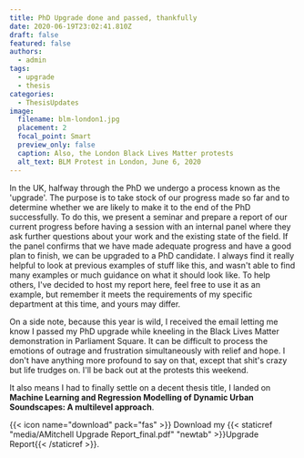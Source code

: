 ```yaml
---
title: PhD Upgrade done and passed, thankfully
date: 2020-06-19T23:02:41.810Z
draft: false
featured: false
authors:
  - admin
tags:
  - upgrade
  - thesis
categories:
  - ThesisUpdates
image:
  filename: blm-london1.jpg
  placement: 2
  focal_point: Smart
  preview_only: false
  caption: Also, the London Black Lives Matter protests
  alt_text: BLM Protest in London, June 6, 2020
---
```


In the UK, halfway through the PhD we undergo a process known as the 'upgrade'. The purpose is to take stock of our progress made so far and to determine whether we are likely to make it to the end of the PhD successfully. To do this, we present a seminar and prepare a report of our current progress before having a session with an internal panel where they ask further questions about your work and the existing state of the field. If the panel confirms that we have made adequate progress and have a good plan to finish, we can be upgraded to a PhD candidate. I always find it really helpful to look at previous examples of stuff like this, and wasn't able to find many examples or much guidance on what it should look like. To help others, I've decided to host my report here, feel free to use it as an example, but remember it meets the requirements of my specific department at this time, and yours may differ.

On a side note, because this year is wild, I received the email letting me know I passed my PhD upgrade while kneeling in the Black Lives Matter demonstration in Parliament Square. It can be difficult to process the emotions of outrage and frustration simultaneously with relief and hope. I don't have anything more profound to say on that, except that shit's crazy but life trudges on. I'll be back out at the protests this weekend. 

It also means I had to finally settle on a decent thesis title, I landed on **Machine Learning and Regression Modelling of Dynamic Urban Soundscapes: A multilevel approach**.

<!--StartFragment-->

{{< icon name="download" pack="fas" >}} Download my {{< staticref "media/AMitchell Upgrade Report_final.pdf" "newtab" >}}Upgrade Report{{< /staticref >}}.

<!--EndFragment-->
